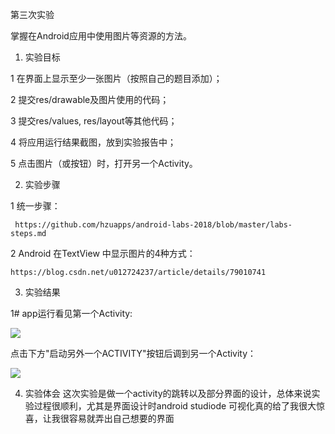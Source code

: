 第三次实验

掌握在Android应用中使用图片等资源的方法。  

1. 实验目标

1    在界面上显示至少一张图片（按照自己的题目添加）；    

2    提交res/drawable及图片使用的代码；    

3    提交res/values, res/layout等其他代码；    

4    将应用运行结果截图，放到实验报告中；    

5    点击图片（或按钮）时，打开另一个Activity。    

2. 实验步骤

1   统一步骤：    

     https://github.com/hzuapps/android-labs-2018/blob/master/labs-steps.md    

2   Android 在TextView 中显示图片的4种方式：    

    https://blog.csdn.net/u012724237/article/details/79010741    

3. 实验结果

 1# app运行看见第一个Activity:  
 
![](https://github.com/imagic97/android-labs-2018/blob/master/com1614080901222/实验3截图1.png)


点击下方"启动另外一个ACTIVITY"按钮后调到另一个Activity：

  ![](https://github.com/imagic97/android-labs-2018/blob/master/com1614080901222/实验3截图2.png)

4. 实验体会
这次实验是做一个activity的跳转以及部分界面的设计，总体来说实验过程很顺利，尤其是界面设计时android studiode 可视化真的给了我很大惊喜，让我很容易就弄出自己想要的界面
